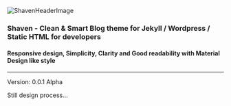 ![ShavenHeaderImage](https://s19.postimg.org/e5bx7cm3n/shavenheaderimage.png)

### Shaven - Clean & Smart Blog theme for Jekyll / Wordpress / Static HTML for developers
#### Responsive design, Simplicity, Clarity and Good readability with Material Design like style
---
Version: 0.0.1 Alpha

Still design process...
